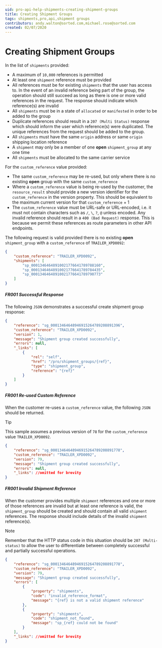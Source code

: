 ```yaml
---
uid: pro-api-help-shipments-creating-shipment-groups
title: Creating Shipment Groups
tags: shipments,pro,api,shipment groups
contributors: andy.walton@sorted.com,michael.rose@sorted.com
created: 02/07/2020
---
```

# Creating Shipment Groups

In the list of `shipments` provided:

- A maximum of `10,000` references is permitted
- At least one `shipment` reference must be provided
- All references must be for existing `shipments` that the user has access to. In the event of an invalid reference being part of the group, the operation should still succeed as long as there is one or more valid references in the request. The response should indicate which reference(s) are invalid
- All `shipments` must be in a state of `allocated` or `manifested` in order to be added to the group
- Duplicate references should result in a `207 (Multi Status)` response which should inform the user which reference(s) were duplicated. The unique references from the request should be added to the group.
- All `shipments` must have the same `origin` address or same `origin` shipping location reference
- A `shipment` may only be a member of one **open** `shipment_group` at any one time
- All `shipments` must be allocated to the same carrier service

For the `custom_reference` value provided:

- The same `custom_reference` may be re-used, but only where there is no existing **open** group with the same `custom_reference`
- Where a `custom_reference` value is being re-used by the customer, the `resource_result` should provide a new version identifier for the `custom_reference` in the version property. This should be equivalent to the maximum current version for that `custom_reference` + 1
- The `custom_reference` value must be URL-safe or URL-encoded, i.e. it must not contain characters such as `/`, `\`, `?`, `@` unless encoded. Any invalid reference should result in a `400 (Bad Request)` response. This is because we permit these references as route parameters in other API endpoints.

The following request is valid provided there is no existing **open** `shipment_group` with a `custom_reference` of `TRAILER_XPD0092`:

```json
{
    "custom_reference": "TRAILER_XPD0092",
    "shipments": [
        "sp_00013464648910021776641789788160",
        "sp_00013464648910021776641789784435",
        "sp_00013464648910021776641789790773"
    ]
}
```

##### FR001 Successful Response

The following `JSON` demonstrates a successful create shipment group response:

```json
{
    "reference": "sg_00013464648946915264789208891396",
    "custom_reference": "TRAILER_XPD0092",
    "version": 1,
    "message": "Shipment group created successfully",
    "errors": null,
    "_links": [
        {
            "rel": "self",
            "href": "/pro/shipment_groups/{ref}",
            "type": "shipment_group",
            "reference": "{ref}"
        }
    ]
}
```

##### FR001 Re-used Custom Reference

When the customer re-uses a `custom_reference` value, the following `JSON` should be returned.

> [!TIP]
> This sample assumes a previous version of `78` for the `custom_reference` value `TRAILER_XPD0092`.

```json
{
    "reference": "sg_00013464648946915264789208891778",
    "custom_reference": "TRAILER_XPD0092",
    "version": 79,
    "message": "Shipment group created successfully",
    "errors": null,
    "_links": //omitted for brevity
}
```

##### FR001 Invalid Shipment Reference

When the customer provides multiple `shipment` references and one or more of those references are invalid but at least one reference is valid, the `shipment_group` should be created and should contain all valid `shipment` references. The response should include details of the invalid `shipment` reference(s).

> [!NOTE]
> Remember that the HTTP status code in this situation should be `207 (Multi-status)` to allow the user to differentiate between completely successful and partially successful operations.

```json
{
    "reference": "sg_00013464648946915264789208891778",
    "custom_reference": "TRAILER_XPD0092",
    "version": 79,
    "message": "Shipment group created successfully",
    "errors": [
        {
            "property": "shipments",
            "code": "invalid_reference_format",
            "message": "{ref} is not a valid shipment reference"
        },
        {
            "property": "shipments",
            "code": "shipment_not_found",
            "message": "sp_{ref} could not be found"
        }
    ],
    "_links": //omitted for brevity
}
```
